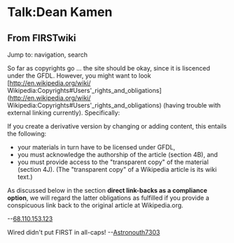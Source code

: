 # Talk:Dean Kamen

## From FIRSTwiki

Jump to: navigation, search

So far as copyrights go ... the site should be okay, since it is liscenced under the GFDL. However, you might want to look [http://en.wikipedia.org/wiki/ Wikipedia:Copyrights#Users'_rights_and_obligations](http://en.wikipedia.org/wiki/
Wikipedia:Copyrights#Users'_rights_and_obligations) (having trouble with external linking currently). Specifically:

If you create a derivative version by changing or adding content, this entails the following:

- your materials in turn have to be licensed under GFDL,
- you must acknowledge the authorship of the article (section 4B), and
- you must provide access to the "transparent copy" of the material (section 4J). (The "transparent copy" of a Wikipedia article is its wiki text.)

As discussed below in the section **direct link-backs as a compliance option**, we will regard the latter obligations as fulfilled if you provide a conspicuous link back to the original article at Wikipedia.org.

--[68.110.153.123](/index.php?title=User:68.110.153.123&action=edit "User:68.110.153.123")

Wired didn't put FIRST in all-caps! --[Astronouth7303](User:Astronouth7303 "User:Astronouth7303")
